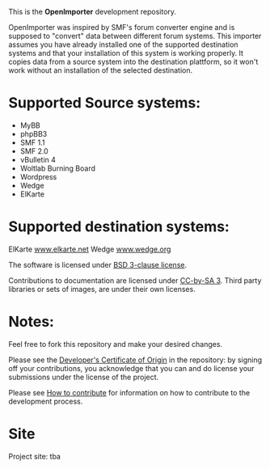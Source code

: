 This is the **OpenImporter** development repository.

OpenImporter was inspired by SMF's forum converter engine and is supposed to "convert" data between different forum systems. This importer assumes you have already installed one of the supported destination systems and that your installation of this system is working properly. It copies data from a source system into the destination plattform, so it won't work without an installation of the selected destination. 

Supported Source systems:
===
* MyBB
* phpBB3
* SMF 1.1
* SMF 2.0
* vBulletin 4
* Woltlab Burning Board
* Wordpress
* Wedge
* ElKarte

Supported destination systems:
===
ElKarte www.elkarte.net
Wedge www.wedge.org

The software is licensed under [BSD 3-clause license](http://www.opensource.org/licenses/BSD-3-Clause).

Contributions to documentation are licensed under [CC-by-SA 3](http://creativecommons.org/licenses/by-sa/3.0). Third party libraries or sets of images, are under their own licenses.

Notes:
===
Feel free to fork this repository and make your desired changes.

Please see the [Developer's Certificate of Origin](https://github.com/eurich/openimporter/DCO.txt) in the repository:
by signing off your contributions, you acknowledge that you can and do license your submissions under the license of the project.

Please see [How to contribute](https://github.com/eurich/openimporter/blob/master/CONTRIBUTING.md) for information on how to contribute to the development process.

Site
===
Project site: tba



